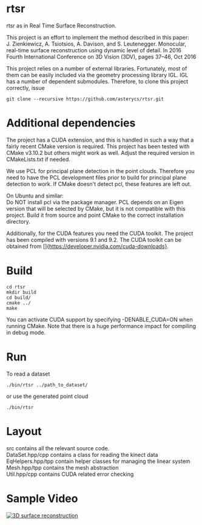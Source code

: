 # rtsr
rtsr as in Real Time Surface Reconstruction.  

This project is an effort to implement the method described in this paper:  
J. Zienkiewicz, A. Tsiotsios, A. Davison, and S. Leutenegger. Monocular, real-time surface reconstruction using dynamic level of detail. In 2016 Fourth International Conference on 3D Vision (3DV), pages 37–46, Oct 2016  

This project relies on a number of external libraries. Fortunately, most of them can be easily included via the geometry processing library IGL. IGL has a number of dependent submodules. Therefore, to clone this project correctly, issue  

```
git clone --recursive https://github.com/asterycs/rtsr.git
```

# Additional dependencies
The project has a CUDA extension, and this is handled in such a way that a fairly recent CMake version is required. This project has been tested with CMake v3.10.2 but others might work as well. Adjust the required version in CMakeLists.txt if needed.  

We use PCL for principal plane detection in the point clouds. Therefore you need to have the PCL development files prior to build for principal plane detection to work. If CMake doesn't detect pcl, these features are left out.  

On Ubuntu and similar:  
Do NOT install pcl via the package manager. PCL depends on an Eigen version that will be selected by CMake, but it is not compatible with this project. Build it from source and point CMake to the correct installation directory.  

Additionally, for the CUDA features you need the CUDA toolkit. The project has been compiled with versions 9.1 and 9.2. The CUDA toolkit can be obtained from []{https://developer.nvidia.com/cuda-downloads}.  


# Build

```
cd rtsr
mkdir build
cd build/
cmake ../
make
```

You can activate CUDA support by specifying -DENABLE_CUDA=ON when running CMake. Note that there is a huge performance impact for compiling in debug mode.  

# Run

To read a dataset
```
./bin/rtsr ../path_to_dataset/   
```

or use the generated point cloud
```
./bin/rtsr
```


# Layout

src contains all the relevant source code.  
DataSet.hpp/cpp contains a class for reading the kinect data  
EqHelpers.hpp/tpp contain helper classes for managing the linear system  
Mesh.hpp/tpp contains the mesh abstraction  
Util.hpp/cpp contains CUDA related error checking

# Sample Video

[![3D surface reconstruction](https://img.youtube.com/vi/OR6tDCjICtk/0.jpg)](https://www.youtube.com/watch?v=OR6tDCjICtk)
